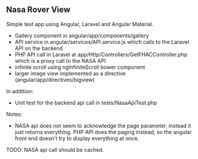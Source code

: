 ## Nasa Rover View

Simple test app using Angular, Laravel and Angular Material.

* Gallery component in angular/app/components/gallery
* API service in angular/services/API.service.js which calls to the Laravel API on the backend
* PHP API call in Laravel at app/Http/Controllers/GetFHACController.php which is a proxy call to the NASA API
* infinite scroll using ngInfiniteScroll bower component
* larger image view implemented as a directive (angular/app/directives/bigview)

In addition:
* Unit test for the backend api call in tests/NasaApiTest.php

Notes:
* NASA api does not seem to acknowledge the page parameter, instead it just returns everything. PHP API does the paging instead, so
the angular front end doesn't try to display everything at once.

TODO:
NASA api call should be cached.